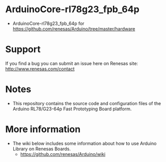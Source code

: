# ArduinoCore-rl78g23_fpb_64p
* ArduinoCore-rl78g23_fpb_64p for https://github.com/renesas/Arduino/tree/master/hardware

# Support
If you find a bug you can submit an issue here on Renesas site:  
http://www.renesas.com/contact 

# Notes
* This repository contains the source code and configuration files of the Arduino RL78/G23-64p Fast Prototyping Board platform.

# More information
* The wiki below includes some information about how to use Arduino Library on Renesas Boards.
  * https://github.com/renesas/Arduino/wiki
